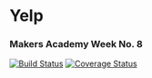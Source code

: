 # Yelp
### Makers Academy Week No. 8

[![Build Status](https://travis-ci.org/KatHicks/yelp.svg?branch=master)](https://travis-ci.org/KatHicks/yelp) [![Coverage Status](https://coveralls.io/repos/github/KatHicks/yelp/badge.svg?branch=master)](https://coveralls.io/github/KatHicks/yelp?branch=master)
